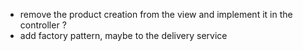 - remove the product creation from the view and implement it in the controller ?
- add factory pattern, maybe to the delivery service